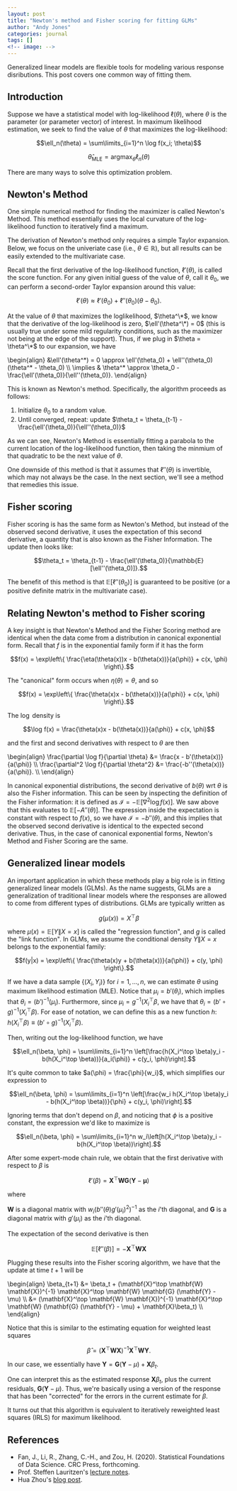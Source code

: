```yaml
---
layout: post
title: "Newton's method and Fisher scoring for fitting GLMs"
author: "Andy Jones"
categories: journal
tags: []
<!-- image: -->
---
```


Generalized linear models are flexible tools for modeling various response disributions. This post covers one common way of fitting them.

## Introduction

Suppose we have a statistical model with log-likelihood $\ell(\theta)$, where $\theta$ is the parameter (or parameter vector) of interest. In maximum likelihood estimation, we seek to find the value of $\theta$ that maximizes the log-likelihood:

$$\ell_n(\theta) = \sum\limits_{i=1}^n \log f(x_i; \theta)$$

$$\hat{\theta}_{\text{MLE}} = \text{arg}\max_{\theta} \ell_n(\theta)$$

There are many ways to solve this optimization problem.

## Newton's Method

One simple numerical method for finding the maximizer is called Newton's Method. This method essentially uses the local curvature of the log-likelihood function to iteratively find a maximum.

The derivation of Newton's method only requires a simple Taylor expansion. Below, we focus on the univeriate case (i.e., $\theta \in \mathbb{R}$), but all results can be easily extended to the multivariate case. 

Recall that the first derivative of the log-likelihood function, $\ell'(\theta)$, is called the score function. For any given initial guess of the value of $\theta$, call it $\theta_0$, we can perform a second-order Taylor expansion around this value:

$$\ell'(\theta) \approx \ell'(\theta_0) + \ell''(\theta_0) (\theta - \theta_0).$$

At the value of $\theta$ that maximizes the loglikelihood, $\theta^\*$, we know that the derivative of the log-likelihood is zero, $\ell'(\theta^\*) = 0$ (this is usually true under some mild regularity conditions, such as the maximizer not being at the edge of the support). Thus, if we plug in $\theta = \theta^\*$ to our expansion, we have

\begin{align} &\ell'(\theta^\*) = 0 \approx \ell'(\theta_0) + \ell''(\theta_0) (\theta^\* - \theta_0) \\\ \implies & \theta^\* \approx \theta_0 - \frac{\ell'(\theta_0)}{\ell''(\theta_0)}. \end{align}

This is known as Newton's method. Specifically, the algorithm proceeds as follows:

1. Initialize $\theta_0$ to a random value.
2. Until converged, repeat: update $\theta_t = \theta_{t-1} - \frac{\ell'(\theta_0)}{\ell''(\theta_0)}$
    
As we can see, Newton's Method is essentially fitting a parabola to the current location of the log-likelihood function, then taking the minmium of that quadratic to be the next value of $\theta$.

One downside of this method is that it assumes that $\ell''(\theta)$ is invertible, which may not always be the case. In the next section, we'll see a method that remedies this issue.

## Fisher scoring

Fisher scoring is has the same form as Newton's Method, but instead of the observed second derivative, it uses the expectation of this second derivative, a quantity that is also known as the Fisher Information. The update then looks like:

$$\theta_t = \theta_{t-1} - \frac{\ell'(\theta_0)}{\mathbb{E}[\ell''(\theta_0)]}.$$

The benefit of this method is that $\mathbb{E}[\ell''(\theta_0)]$ is guaranteed to be positive (or a positive definite matrix in the multivariate case).

## Relating Newton's method to Fisher scoring

A key insight is that Newton's Method and the Fisher Scoring method are identical when the data come from a distribution in canonical exponential form. Recall that $f$ is in the exponential family form if it has the form

$$f(x) = \exp\left\{ \frac{\eta(\theta(x))x - b(\theta(x))}{a(\phi)} + c(x, \phi) \right\}.$$

The "canonical" form occurs when $\eta(\theta) = \theta$, and so

$$f(x) = \exp\left\{ \frac{\theta(x)x - b(\theta(x))}{a(\phi)} + c(x, \phi) \right\}.$$

The $\log$ density is

$$\log f(x) = \frac{\theta(x)x - b(\theta(x))}{a(\phi)} + c(x, \phi)$$

and the first and second derivatives with respect to $\theta$ are then

\begin{align} \frac{\partial \log f}{\partial \theta} &= \frac{x - b'(\theta(x))}{a(\phi)} \\\ \frac{\partial^2 \log f}{\partial \theta^2} &= \frac{-b''(\theta(x))}{a(\phi)}. \\\ \end{align}

In canonical exponential distributions, the second derivative of $b(\theta)$ wrt $\theta$ is also the Fisher information. This can be seen by inspecting the definition of the Fisher information: it is defined as $\mathcal{I} = -\mathbb{E}[\nabla^2 \log f(x)]$. We saw above that this evaluates to $\mathbb{E}[- A''(\theta)]$. The expression inside the expectation is constant with respect to $f(x)$, so we have $\mathcal{I} = - b''(\theta)$, and this implies that the observed second derivative is identical to the expected second derivative. Thus, in the case of canonical exponential forms, Newton's Method and Fisher Scoring are the same.


## Generalized linear models

An important application in which these methods play a big role is in fitting generalized linear models (GLMs). As the name suggests, GLMs are a generalization of traditional linear models where the responses are allowed to come from different types of distributions. GLMs are typically written as

$$g(\mu(x)) = X^\top \beta$$

where $\mu(x) = \mathbb{E}[Y \| X = x]$ is called the "regression function", and $g$ is called the "link function". In GLMs, we assume the conditional density $Y \| X = x$ belongs to the exponential family:

$$f(y|x) = \exp\left\{ \frac{\theta(x)y + b(\theta(x))}{a(\phi)} + c(y, \phi) \right\}.$$

If we have a data sample $\{(X_i, Y_i)\}$ for $i = 1, \dots, n$, we can estimate $\theta$ using maximum likelihood estimation (MLE). Notice that $\mu_i = b'(\theta_i)$, which implies that $\theta_i = (b')^{-1}(\mu_i)$. Furthermore, since $\mu_i = g^{-1}(X_i^\top \beta$, we have that $\theta_i = (b' \circ g)^{-1}(X_i^\top \beta)$. For ease of notation, we can define this as a new function $h$: $h(X_i^\top \beta) \equiv (b' \circ g)^{-1}(X_i^\top \beta)$.

Then, writing out the log-likelihood function, we have

$$\ell_n(\beta, \phi) = \sum\limits_{i=1}^n \left[\frac{h(X_i^\top \beta)y_i - b(h(X_i^\top \beta))}{a_i(\phi)} + c(y_i, \phi)\right].$$

It's quite common to take $a(\phi) = \frac{\phi}{w_i}$, which simplifies our expression to

$$\ell_n(\beta, \phi) = \sum\limits_{i=1}^n \left[\frac{w_i h(X_i^\top \beta)y_i - b(h(X_i^\top \beta))}{\phi} + c(y_i, \phi)\right].$$

Ignoring terms that don't depend on $\beta$, and noticing that $\phi$ is a positive constant, the expression we'd like to maximize is

$$\ell_n(\beta, \phi) = \sum\limits_{i=1}^n w_i\left[h(X_i^\top \beta)y_i - b(h(X_i^\top \beta))\right].$$

After some expert-mode chain rule, we obtain that the first derivative with respect to $\beta$ is

$$\ell'(\beta) = \mathbf{X}^\top \mathbf{W} \mathbf{G} (\mathbf{Y} - \boldsymbol{\mu})$$

where 

$\mathbf{W}$ is a diagonal matrix with $w_i (b''(\theta)g'(\mu_i)^2)^{-1}$ as the $i$'th diagonal, and $\mathbf{G}$ is a diagonal matrix with $g'(\mu_i)$ as the $i$'th diagonal.

The expectation of the second derivative is then

$$\mathbb{E}[\ell''(\beta)] = -\mathbf{X}^\top \mathbf{W} \mathbf{X}$$

Plugging these results into the Fisher scoring algorithm, we have that the update at time $t+1$ will be 

\begin{align} \beta_{t+1} &= \beta_t + (\mathbf{X}^\top \mathbf{W} \mathbf{X})^{-1} \mathbf{X}^\top \mathbf{W} \mathbf{G} (\mathbf{Y} - \mu) \\\ &= (\mathbf{X}^\top \mathbf{W} \mathbf{X})^{-1} \mathbf{X}^\top \mathbf{W} (\mathbf{G} (\mathbf{Y} - \mu) + \mathbf{X}\beta_t) \\\ \end{align}

Notice that this is similar to the estimating equation for weighted least squares

$$\hat{\beta} = (\mathbf{X}^\top \mathbf{W} \mathbf{X})^{-1} \mathbf{X}^\top \mathbf{W}\mathbf{Y}.$$

In our case, we essentially have $\mathbf{Y} = \mathbf{G} (\mathbf{Y} - \mu) + \mathbf{X}\beta_t.$

One can interpret this as the estimated response $\mathbf{X}\beta_t$, plus the current residuals, $\mathbf{G} (\mathbf{Y} - \mu)$. Thus, we're basically using a version of the response that has been "corrected" for the errors in the current estimate for $\beta$. 

It turns out that this algorithm is equivalent to iteratively reweighted least squares (IRLS) for maximum likelihood.

## References 

- Fan, J., Li, R., Zhang, C.-H., and Zou, H. (2020). Statistical Foundations of Data Science.
CRC Press, forthcoming.
- Prof. Steffen Lauritzen's [lecture notes](http://www.stats.ox.ac.uk/~steffen/teaching/bs2HT9/scoring.pdf).
- Hua Zhou's [blog post](https://hua-zhou.github.io/index.html).
